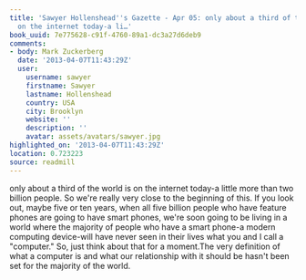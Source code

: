 ```yaml
---
title: 'Sawyer Hollenshead''s Gazette - Apr 05: only about a third of the world is
  on the internet today-a li…'
book_uuid: 7e775628-c91f-4760-89a1-dc3a27d6deb9
comments:
- body: Mark Zuckerberg
  date: '2013-04-07T11:43:29Z'
  user:
    username: sawyer
    firstname: Sawyer
    lastname: Hollenshead
    country: USA
    city: Brooklyn
    website: ''
    description: ''
    avatar: assets/avatars/sawyer.jpg
highlighted_on: '2013-04-07T11:43:29Z'
location: 0.723223
source: readmill
---
```


only about a third of the world is on the internet today-a little more than two billion people. So we're really very close to the beginning of this. If you look out, maybe five or ten years, when all five billion people who have feature phones are going to have smart phones, we're soon going to be living in a world where the majority of people who have a smart phone-a modern computing device-will have never seen in their lives what you and I call a "computer." So, just think about that for a moment.The very definition of what a computer is and what our relationship with it should be hasn't been set for the majority of the world.